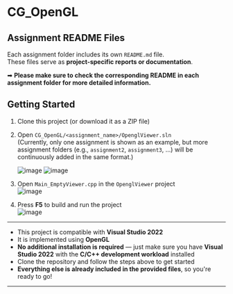# CG_OpenGL

##  Assignment README Files

Each assignment folder includes its own `README.md` file.  
These files serve as **project-specific reports or documentation**.

➡ **Please make sure to check the corresponding README in each assignment folder for more detailed information.**

## Getting Started

1) Clone this project (or download it as a ZIP file)
2) Open `CG_OpenGL/<assignment_name>/OpenglViewer.sln`<br>
   (Currently, only one assignment is shown as an example, but more assignment folders (e.g., `assignment2`, `assignment3`, ...) will be continuously added in the same format.)
   
   ![image](https://github.com/user-attachments/assets/32847b4f-a6b9-4e6f-a86a-40d5942e5bcd)
   ![image](https://github.com/user-attachments/assets/d4b1ff80-2d38-4148-8325-c9a1256603ff)

5) Open `Main_EmptyViewer.cpp` in the `OpenglViewer` project  
   ![image](https://github.com/user-attachments/assets/a789387d-2104-4a08-b97a-ba7913a0795f)

6) Press **F5** to build and run the project  
   ![image](https://github.com/user-attachments/assets/792c9ef2-2202-4990-bdd3-653959f08502)

---

- This project is compatible with **Visual Studio 2022**  
- It is implemented using **OpenGL**  
- **No additional installation is required** — just make sure you have **Visual Studio 2022** with the **C/C++ development workload** installed  
- Clone the repository and follow the steps above to get started  
- **Everything else is already included in the provided files**, so you're ready to go!

---
